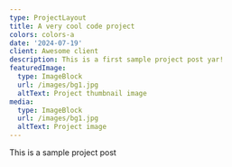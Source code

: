 ```yaml
---
type: ProjectLayout
title: A very cool code project
colors: colors-a
date: '2024-07-19'
client: Awesome client
description: This is a first sample project post yar!
featuredImage:
  type: ImageBlock
  url: /images/bg1.jpg
  altText: Project thumbnail image
media:
  type: ImageBlock
  url: /images/bg1.jpg
  altText: Project image
---
```

This is a sample project post
